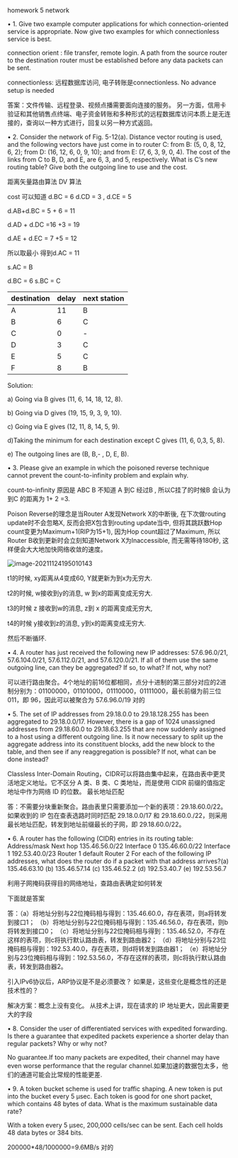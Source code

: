 homework 5 network

• 1. Give two example computer applications for which  connection-oriented service is appropriate. Now give two examples for which connectionless service is best. 

connection orient :  file transfer, remote login. A path from the source router to the destination router  must be established before any data packets can be sent.

connectionless:  远程数据库访问, 电子转账是connectionless.  No advance setup is needed

答案：文件传输、远程登录、视频点播需要面向连接的服务。 另一方面，信用卡验证和其他销售点终端、电子资金转账和多种形式的远程数据库访问本质上是无连接的，查询以一种方式进行，回复以另一种方式返回。

• 2. Consider the network of Fig. 5-12(a). Distance vector routing  is used, and the following vectors have just come in to router C:  from B: (5, 0, 8, 12, 6, 2); from D: (16, 12, 6, 0, 9, 10); and from  E: (7, 6, 3, 9, 0, 4). The cost of the links from C to B, D, and E,  are 6, 3, and 5, respectively. What is C’s new routing table? Give  both the outgoing line to use and the cost. 

距离矢量路由算法  DV 算法

cost 可以知道 d.BC = 6   d.CD  = 3 , d.CE = 5 

 d.AB+d.BC = 5 + 6 = 11 

d.AD + d.DC   =16 +3 = 19

d.AE + d.EC = 7 +5 = 12

所以取最小 得到d.AC = 11  

s.AC =  B  

d.BC = 6   s.BC = C

| destination | delay | next station |
| ----------- | ----- | ------------ |
| A           | 11    | B            |
| B           | 6     | C            |
| C           | 0     | -            |
| D           | 3     | C            |
| E           | 5     | C            |
| F           | 8     | B            |

Solution: 

a) Going via B gives (11, 6, 14, 18, 12, 8).

b) Going via D gives (19, 15, 9, 3, 9, 10).

c) Going via E gives (12, 11, 8, 14, 5, 9).

d)Taking the minimum for each destination except C gives (11, 6, 0,3, 5, 8).

e) The outgoing lines are (B, B,- , D, E, B).



• 3. Please give an example in which the poisoned reverse  technique cannot prevent the count-to-infinity problem and  explain why. 

count-to-infinity 原因是  ABC  B 不知道  A 到C 经过B , 所以C挂了的时候B 会认为到C 的距离为 1+ 2 =3.

Poison Reverse的理念是当Router A发现Network X的中断後, 在下次做routing update时不会忽略X, 反而会把X包含到routing update当中, 但将其跳跃数Hop count变更为Maximum+1(RIP为15+1), 因为Hop count超过了Maximum, 所以Router B收到更新时会立刻知道Network X为Inaccessible, 而无需等待180秒, 这样便会大大地加快网络收敛的速度。

![image-20211124195010143](C:\Users\12638\AppData\Roaming\Typora\typora-user-images\image-20211124195010143.png)

t1的时候, xy距离从4变成60,  Y就更新为到x为无穷大.  

t2的时候, w接收到y的消息, w 到x的距离变成无穷大. 

t3的时候 z 接收到w的消息,  z到 x 的距离变成无穷大, 

t4的时候  y接收到z的消息, y到x的距离变成无穷大.

然后不断循环.

• 4. A router has just received the following new IP addresses:  57.6.96.0/21, 57.6.104.0/21, 57.6.112.0/21, and  57.6.120.0/21. If all of them use the same outgoing line, can  they be aggregated? If so, to what? If not, why not? 

可以进行路由聚合。4个地址的前16位都相同，点分十进制的第三部分对应的2进制分别为：01100000，01101000，01110000，01111000，最长前缀为前三位 011，即 96，因此可以被聚合为 57.6.96.0/19  对的

• 5. The set of IP addresses from 29.18.0.0 to 29.18.128.255  has been aggregated to 29.18.0.0/17. However, there is a  gap of 1024 unassigned addresses from 29.18.60.0 to  29.18.63.255 that are now suddenly assigned to a host using  a different outgoing line. Is it now necessary to split up the  aggregate address into its constituent blocks, add the new  block to the table, and then see if any reaggregation is  possible? If not, what can be done instead? 

Classless Inter-Domain Routing，CIDR可以将路由集中起来，在路由表中更灵活地定义地址。它不区分 A 类、B 类、C 类地址，而是使用 CIDR 前缀的值指定地址中作为网络 ID 的位数。 最长地址匹配

答：不需要分块重新聚合。路由表里只需要添加一个新的表项：29.18.60.0/22。如果收到的 IP 包在查表选路时同时匹配 29.18.0.0/17 和 29.18.60.0./22，则采用最长地址匹配，转发到地址前缀最长的子网，即 29.18.60.0/22。

• 6. A router has the following (CIDR) entries in its routing table: Address/mask Next hop 135.46.56.0/22 Interface 0 135.46.60.0/22 Interface 1 192.53.40.0/23 Router 1 default Router 2 For each of the following IP addresses, what does the router do if a packet with that address arrives?(a) 135.46.63.10 (b) 135.46.57.14 (c) 135.46.52.2 (d) 192.53.40.7 (e) 192.53.56.7 

利用子网掩码获得目的网络地址，查路由表确定如何转发

下面就是答案

答：（a）将地址分别与22位掩码相与得到：135.46.60.0，存在表项，则a将转发到接口1；
（b）将地址分别与22位掩码相与得到：135.46.56.0，存在表项，则b将转发到接口0；
（c）将地址分别与22位掩码相与得到：135.46.52.0，不存在这样的表项，则c将执行默认路由表，转发到路由器2；
（d）将地址分别与23位掩码相与得到：192.53.40.0，存在表项，则d将转发到路由器1；
（e）将地址分别与23位掩码相与得到：192.53.56.0，不存在这样的表项，则c将执行默认路由表，转发到路由器2。

引入IPv6协议后，ARP协议是不是必须要改？ 如果是，这些变化是概念性的还是技术性的？

解决方案：概念上没有变化。 从技术上讲，现在请求的 IP 地址更大，因此需要更大的字段

• 8. Consider the user of differentiated services with expedited forwarding. Is there a guarantee that expedited packets experience a shorter delay than regular packets?  Why or why not? 

No guarantee.If too many packets are expedited, their channel may have even worse performance that the regular channel.如果加速的数据包太多，他们的通道可能会比常规的性能更差. 

• 9. A token bucket scheme is used for traffic shaping. A new  token is put into the bucket every 5 μsec. Each token is  good for one short packet, which contains 48 bytes of data.  What is the maximum sustainable data rate?

With a token every 5 μsec, 200,000 cells/sec can be sent. Each cell holds 48 data bytes or 384 bits.

200000*48/1000000=9.6MB/s   对的

